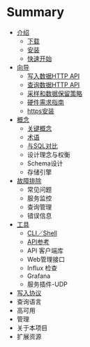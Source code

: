 # Summary

* [介绍](README.md)
  * [下载](xia-zai.md)
  * [安装](an-zhuang.md)
  * [快速开始](kuai-su-kai-shi.md)
* [向导](jie-shao.md)
  * [写入数据HTTP API](jie-shao/xie-ru-shu-ju-http-api.md)
  * [查询数据HTTP API](jie-shao/cha-xun-shu-ju-http-api.md)
  * [采样和数据保留策略](jie-shao/cai-yang-he-shu-ju-bao-liu-ce-lve.md)
  * [硬件需求指南](jie-shao/ying-jian-xu-qiu-zhi-nan.md)
  * [https安装](jie-shao/httpsan-zhuang.md)
* [概念](gai-nian.md)
  * [关键概念](gai-nian/guan-jian-gai-nian.md)
  * [术语](gai-nian/zhu-yu.md)
  * [与SQL对比](gai-nian/yu-sql-dui-bi.md)
  * 设计理念与权衡
  * Schema设计
  * 存储引擎
* [故障排除](gu-zhang-pai-chu.md)
  * 常见问题
  * 服务监控
  * 查询管理
  * 错误信息
* [工具](gong-ju.md)
  * [CLI／Shell](gong-ju/clishell.md)
  * [API参考](gong-ju/apican-kao.md)
  * API 客户端库
  * Web管理接口
  * Influx 检查
  * Grafana
  * 服务插件-UDP
* [写入协议](xie-ru-xie-yi.md)
* 查询语言
* 高可用
* 管理
* 关于本项目
* 扩展资源


